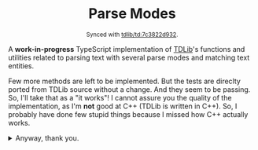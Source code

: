 <div align="center">

# Parse Modes

<sup>Synced with [tdlib/td:7c3822d932](https://github.com/tdlib/td/tree/7c3822d932f96aeca2861b6ae0cb25eacb27136f).</sup>

</div>

A **work-in-progress** TypeScript implementation of [TDLib](https://github.com/tdlib/td)'s functions and utilities
related to parsing text with several parse modes and matching text entities.

Few more methods are left to be implemented. But the tests are direclty ported from TDLib source without a change. And
they seem to be passing. So, I'll take that as a "it works"! I cannot assure you the quality of the implementation, as
I'm **not** good at C++ (TDLib is written in C++). So, I probably have done few stupid things because I missed how C++
actually works.

<details>
  <summary>Anyway, thank you.</summary>

###### For now, here is what have been ported properly. But of course, they still might have a few bugs. And I'm just showing off!

> match.ts (td/telegram/MessageEntity.cpp)

- match_mentions
- match_bot_commands
- match_hashtags
- match_cashtags
- match_media_timestamps
- match_bank_card_numbers
- is_url_unicode_symbol
- is_url_path_symbol
- match_tg_urls
- is_protocol_symbol
- is_user_data_symbol
- is_domain_symbol
- match_urls
- is_valid_bank_card
- is_email_address
- is_common_tld
- fix_url
- get_valid_short_usernames
- find_mentions
- find_bot_commands
- find_hashtags
- find_cashtags
- find_bank_card_numbers
- find_tg_urls
- find_urls
- find_media_timestamps
- text_length
- get_type_priority
- remove_empty_entities
- sort_entities
- check_is_sorted
- check_non_intersecting
- get_entity_type_mask
- get_splittable_entities_mask
- get_blockquote_entities_mask
- get_continuous_entities_mask
- get_pre_entities_mask
- get_user_entities_mask
- is_splittable_entity
- is_blockquote_entity
- is_continuous_entity
- is_pre_entity
- is_user_entity
- is_hidden_data_entity
- get_splittable_entity_type_index
- are_entities_valid
- remove_intersecting_entities
- remove_entities_intersecting_blockquote
- fix_entity_offsets
- find_entities
- find_media_timestamp_entities
- merge_entities
- is_plain_domain
- get_first_url
- parse_markdown
- parse_markdown_v2
- decode_html_entity
- parse_html

> utilities.ts (from a lot of source files)

- is_word_character
- to_lower_begins_with
- to_lower
- split
- full_split
- begins_with
- ends_with
- is_space
- is_alpha
- is_alpha (from misc.h)
- is_alnum
- is_digit
- is_alpha_digit
- is_alpha_digit_or_underscore
- is_alpha_digit_underscore_or_minus
- is_hex_digit
- hex_to_int
- is_hashtag_letter
- CHECK
- LOG_CHECK

> unicode.ts (tdutils/td/utils/unicode.cpp)

- UnicodeSimpleCategory
- get_unicode_simple_category
- binary_search_ranges
- unicode_to_lower

> utf8.ts (tdutils/td/utils/utf8.cpp)

- is_utf8_character_first_code_unit
- utf8_length
- utf8_utf16_length
- prev_utf8_unsafe
- next_utf8_unsafe
- append_utf8_character
- append_utf8_character_unsafe
- utf8_to_lower
- utf8_truncate
- utf8_utf16_truncate
- utf8_substr
- utf8_utf16_substr
- check_utf8

> Other stuff

- CustomEmojiId
- HttpUrl
- HttpUrlProtocol
- parse_url
- IpAddress
- parse_ipv6 (a compatible port from core-js)
- LinkManager
  - getLinkUserId
  - getLinkCustomEmojiId
  - getCheckedLink
  - checkLinkImpl
- UserId

> \* Most likely too buggy.

</details>

